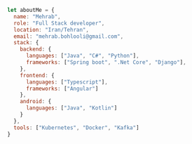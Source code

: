 ```js
let aboutMe = {
  name: "Mehrab",
  role: "Full Stack developer",
  location: "Iran/Tehran",
  email: "mehrab.bohlooli@gmail.com",
  stack: {
    backend: {
      languages: ["Java", "C#", "Python"],
      frameworks: ["Spring boot", ".Net Core", "Django"],
    },
    frontend: {
      languages: ["Typescript"],
      frameworks: ["Angular"]
    },
    android: {
      languages: ["Java", "Kotlin"]
    }
  },
  tools: ["Kubernetes", "Docker", "Kafka"]
}
```

<!--
**mbohlooli/mbohlooli** is a ✨ _special_ ✨ repository because its `README.md` (this file) appears on your GitHub profile.

Here are some ideas to get you started:

- 🔭 I’m currently working on ...
- 🌱 I’m currently learning ...
- 👯 I’m looking to collaborate on ...
- 🤔 I’m looking for help with ...
- 💬 Ask me about ...
- 📫 How to reach me: ...
- 😄 Pronouns: ...
- ⚡ Fun fact: ...
-->

